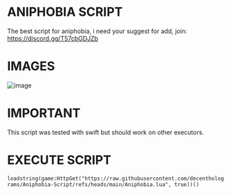 # ANIPHOBIA SCRIPT
The best script for aniphobia, i need your suggest for add, join: https://discord.gg/T57cbGDJZb

# IMAGES

![image](https://github.com/user-attachments/assets/0510d46d-3f03-4550-bd72-6dffbd6bfacf)

# IMPORTANT

This script was tested with swift but should work on other executors.

# EXECUTE SCRIPT

`loadstring(game:HttpGet("https://raw.githubusercontent.com/decentholograms/Aniphobia-Script/refs/heads/main/Aniphobia.lua", true))()`




